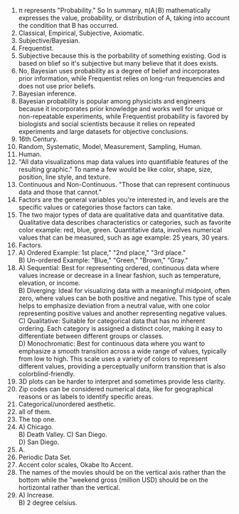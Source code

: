 1.  π represents "Probability." So In summary, 
π(A∣B) mathematically expresses the value, probability, or distribution of A, taking into account the condition that B has occurred.
2. Classical, Empirical, Subjective, Axiomatic.  
3. Subjective/Bayesian.  
4. Frequentist.
5. Subjective because this is the porbability of something existing. God is based on blief so it's subjective but many believe that it does exists.
6. No, Bayesian uses probability as a degree of belief and incorporates prior information, while Frequentist relies on long-run frequencies and does not use prior beliefs.
7. Bayesian inference.
8. Bayesian probability is popular among physicists and engineers because it incorporates prior knowledge and works well for unique or non-repeatable experiments, while Frequentist probability is favored by biologists and social scientists because it relies on repeated experiments and large datasets for objective conclusions.
9. 16th Century.  
10. Random, Systematic, Model, Measurement, Sampling, Human.  
11. Human.  
12. "All data visualizations map data values into quantifiable features of the resulting graphic." To name a few would be like color, shape, size, position, line style, and texture.
13. Continuous and Non-Continuous. "Those that can represent continuous data and those that cannot."
14. Factors are the general variables you're interested in, and levels are the specific values or categories those factors can take.
15. The two major types of data are qualitative data and quantitative data. Qualitative data describes characteristics or categories, such as favorite color example: red, blue, green. Quantitative data, involves numerical values that can be measured, such as age example: 25 years, 30 years.
16. Factors.  
17. A) Ordered Example: 1st place," "2nd place," "3rd place."  
    B) Un-ordered Example: "Blue," "Green," "Brown," "Gray."
18. A) Sequential: Best for representing ordered, continuous data where values increase or decrease in a linear fashion, such as temperature, elevation, or income.  
    B) Diverging: Ideal for visualizing data with a meaningful midpoint, often zero, where values can be both positive and negative. This type of scale helps to emphasize deviation from a neutral value, with one color representing positive values and another representing negative values.  
    C) Qualitative: Suitable for categorical data that has no inherent ordering. Each category is assigned a distinct color, making it easy to differentiate between different groups or classes.  
    D) Monochromatic: Best for continuous data where you want to emphasize a smooth transition across a wide range of values, typically from low to high. This scale uses a variety of colors to represent different values, providing a perceptually uniform transition that is also colorblind-friendly.
19. 3D plots can be harder to interpret and sometimes provide less clarity.
20. Zip codes can be considered numerical data, like for geographical reasons or as labels to identify specific areas.
21. Categorical/unordered aesthetic.
22. all of them.  
23. The top one.  
24. A) Chicago.  
    B) Death Valley.
    C) San Diego.  
    D) San Diego.
25. A.  
26. Periodic Data Set.
27. Accent color scales, Okabe Ito Accent.
28. The names of the movies should be on the vertical axis rather than the bottom while the "weekend gross (million USD) should be on the hortizontal rather than the vertical.  
29. A) Increase.  
    B) 2 degree celsius.  









